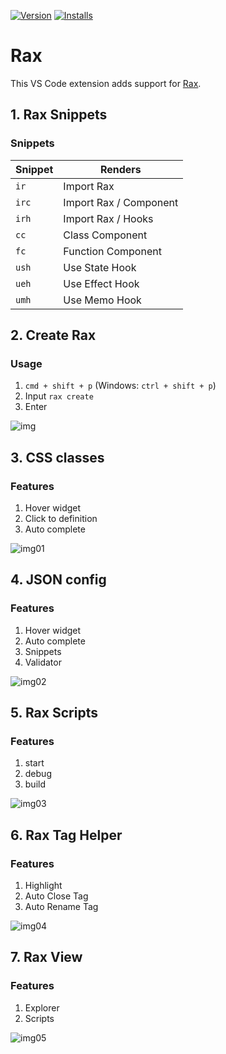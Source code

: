 [![Version](https://vsmarketplacebadge.apphb.com/version/Rax.vscode-rax.svg)](https://marketplace.visualstudio.com/items?itemName=Rax.vscode-rax)
[![Installs](https://vsmarketplacebadge.apphb.com/installs-short/Rax.vscode-rax.svg)](https://marketplace.visualstudio.com/items?itemName=Rax.vscode-rax)

# Rax

This VS Code extension adds support for [Rax](https://rax.js.org/).

## 1. Rax Snippets
### Snippets

| Snippet | Renders                     |
| ------- | --------------------------- |
| `ir`    | Import Rax                  |
| `irc`   | Import Rax / Component      |
| `irh`   | Import Rax / Hooks          |
| `cc`    | Class Component             |
| `fc`    | Function Component          |
| `ush`   | Use State Hook              |
| `ueh`   | Use Effect Hook             |
| `umh`   | Use Memo Hook               |

## 2. Create Rax
### Usage

1. `cmd + shift + p` (Windows: `ctrl + shift + p`)
2. Input `rax create`
3. Enter

![img](https://img.alicdn.com/tfs/TB1TB9pqYj1gK0jSZFOXXc7GpXa-980-654.gif)

## 3. CSS classes
### Features
1. Hover widget
2. Click to definition
3. Auto complete

![img01](https://img.alicdn.com/tfs/TB1pb1ltYY1gK0jSZTEXXXDQVXa-1468-906.gif)


## 4. JSON config
### Features
1. Hover widget
2. Auto complete
3. Snippets
4. Validator

![img02](https://img.alicdn.com/tfs/TB188ZZvrj1gK0jSZFuXXcrHpXa-1132-774.gif)

## 5. Rax Scripts
### Features
1. start
2. debug
3. build

![img03](https://img.alicdn.com/tfs/TB1mBy.vYj1gK0jSZFuXXcrHpXa-2878-1664.jpg)


## 6. Rax Tag Helper
### Features
1. Highlight
2. Auto Close Tag
3. Auto Rename Tag

![img04](https://img.alicdn.com/tfs/TB1h0exAEY1gK0jSZFCXXcwqXXa-2250-604.jpg)

## 7. Rax View
### Features
1. Explorer
2. Scripts

![img05](https://img.alicdn.com/tfs/TB14Ro5CXY7gK0jSZKzXXaikpXa-600-443.gif)
